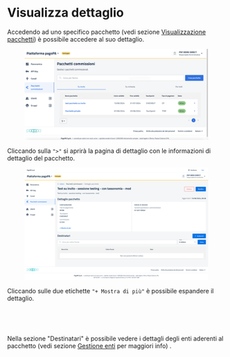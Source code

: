 # Visualizza dettaglio

Accedendo ad uno specifico pacchetto (vedi sezione [Visualizzazione pacchetti](../visualizzazione-pacchetti-su-invito.md)) è possibile accedere al suo dettaglio.

<figure><img src="../../../../../.gitbook/assets/image (15).png" alt=""><figcaption></figcaption></figure>

Cliccando sulla `">"` si aprirà la pagina di dettaglio con le informazioni di dettaglio del pacchetto.

<figure><img src="../../../../../.gitbook/assets/image (16).png" alt=""><figcaption></figcaption></figure>

Cliccando sulle due etichette `"+ Mostra di più"` è possibile espandere il dettaglio.

<figure><img src="../../../../../.gitbook/assets/image (17).png" alt=""><figcaption></figcaption></figure>

<figure><img src="../../../../../.gitbook/assets/image (18).png" alt=""><figcaption></figcaption></figure>

Nella sezione "Destinatari" è possibile vedere i dettagli degli enti aderenti al pacchetto (vedi sezione [Gestione enti](gestione-enti.md) per maggiori info) .
